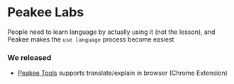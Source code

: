 # Peakee Labs

People need to learn language by actually using it (not the lesson), and Peakee makes the `use language` process become easiest

### We released

- [Peakee Tools](https://chromewebstore.google.com/detail/peakee/hmmkoppbjhfcjndlhkcipbggommjcfeg) supports translate/explain in browser (Chrome Extension)
